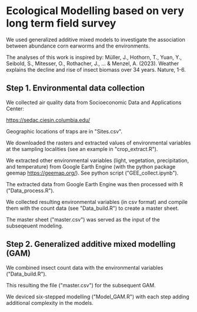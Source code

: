 # Ecological Modelling based on very long term field survey

We used generalized additive mixed models to investigate the association between abundance corn earworms and the environments.

The analyses of this work is inspired by:
Müller, J., Hothorn, T., Yuan, Y., Seibold, S., Mitesser, O., Rothacher, J., ... & Menzel, A. (2023). Weather explains the decline and rise of insect biomass over 34 years. Nature, 1-6.

## Step 1. Environmental data collection
We collected air quality data from Socioeconomic Data and Applications Center:

https://sedac.ciesin.columbia.edu/

Geographic locations of traps are in "Sites.csv".

We downloaded the rasters and extracted values of environmental variables at the sampling localities (see an example in "crop_extract.R"). 

We extracted other environmental variables (light, vegetation, precipitation, and temperature) from Google Earth Engine (with the python package geemap https://geemap.org/). See python script ("GEE_collect.ipynb").

The extracted data from Google Earth Engine was then processed with R ("Data_process.R").

We collected resulting environmental variables (in csv format) and compile them with the count data (see "Data_build.R") to create a master sheet. 

The master sheet ("master.csv") was served as the input of the subseqeuent modeling.


## Step 2. Generalized additive mixed modelling (GAM)

We combined insect count data with the environmental variables ("Data_build.R").

This resulting the file ("master.csv") for the subsequent GAM.

We deviced six-stepped modelling ("Model_GAM.R") with each step adding additional complexity in the models. 


